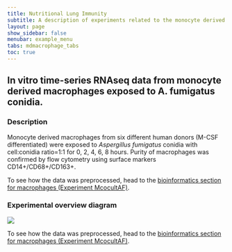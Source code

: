 ```yaml
---
title: Nutritional Lung Immunity
subtitle: A description of experiments related to the monocyte derived macrophages.
layout: page
show_sidebar: false
menubar: example_menu
tabs: mdmacrophage_tabs
toc: true
---
```




## __In vitro__ time-series RNAseq data from monocyte derived macrophages exposed to A. fumigatus conidia.

### Description
Monocyte derived macrophages from six different human donors (M-CSF differentiated) were exposed to _Aspergillus fumigatus_ conidia with cell:conidia ratio=1:1 for 0, 2, 4, 6, 8 hours. Purity of macrophages was confirmed by flow cytometry using surface markers CD14+/CD68+/CD163+.


To see how the data was preprocessed, head to the <a href="{{ site.baseurl }}{% link model/mdmacrophage/mdmacrophage_bioinformatics.md %}">bioinformatics section for macrophages (Experiment McocultAF)</a>.

<!-- Image Map Generated by http://www.image-map.net/ -->
### Experimental overview diagram
<img src="https://data.nutritionallungimmunity.org/api/v1/file/5e8cc6bac1b2cfe0661e56b2/download?contentDisposition=inline" usemap="#image-map">

<map name="image-map">
    <area target="_blank" alt="PBMC Isolation" title="PBMC Isolation" href="https://data.nutritionallungimmunity.org/api/v1/file/5defbd48c1b2cfe0661e5615/download?contentDisposition=inline" coords="168,158,237,104" shape="rect">
    <area target="_blank" alt="Infection and differentiation protocol" title="Infection and differentiation protocol" href="https://data.nutritionallungimmunity.org/api/v1/file/5defbd46c1b2cfe0661e560f/download?contentDisposition=inline" coords="615,166,709,220" shape="rect">
    <area target="_blank" alt="Library preparation protocol" title="Library preparation protocol" href="https://data.nutritionallungimmunity.org/api/v1/file/5e824fbfc1b2cfe0661e5686/download?contentDisposition=inline" coords="387,311,310,269" shape="rect">
    <area target="_blank" alt="FASTQ files for macrophages" title="FASTQ files for macrophages" href="https://data.nutritionallungimmunity.org/#collection/5d41dcf7ef2e26236e2bb3ef/folder/5e7bc17dc1b2cfe0661e5677" coords="435,384,357,402" shape="rect">
</map>

To see how the data was preprocessed, head to the <a href="{{ site.baseurl }}{% link model/mdmacrophage/mdmacrophage_bioinformatics.md %}">bioinformatics section for macrophages (Experiment McocultAF)</a>.
